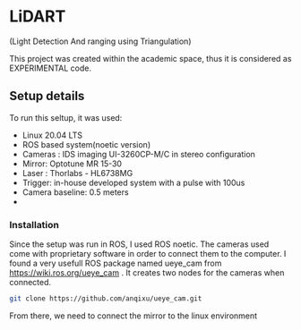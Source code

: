# LiDART
(Light Detection And ranging using Triangulation)

This project was created within the academic space, thus it is considered as EXPERIMENTAL code.




## Setup details

To run this seltup, it was used:
- Linux 20.04 LTS
- ROS based system(noetic version)
- Cameras : IDS imaging UI-3260CP-M/C in stereo configuration
- Mirror: Optotune MR 15-30
- Laser : Thorlabs - HL6738MG
- Trigger: in-house developed system with a pulse with 100us
- Camera baseline: 0.5 meters
- 


### Installation
Since the setup was run in ROS, I used ROS noetic.
The cameras used come with proprietary software in order to connect them to the computer. I found a very usefull ROS package named ueye_cam from https://wiki.ros.org/ueye_cam . It creates two nodes for the cameras when connected.
```bash
git clone https://github.com/anqixu/ueye_cam.git
```

From there, we need to connect the mirror to the linux environment
